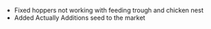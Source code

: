 - Fixed hoppers not working with feeding trough and chicken nest
- Added Actually Additions seed to the market